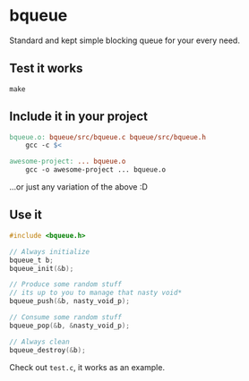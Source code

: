 # bqueue

Standard and kept simple blocking queue for your every need.

## Test it works

```
make
```

## Include it in your project

```Makefile
bqueue.o: bqueue/src/bqueue.c bqueue/src/bqueue.h
    gcc -c $<

awesome-project: ... bqueue.o
    gcc -o awesome-project ... bqueue.o
```

...or just any variation of the above :D

## Use it

```c
#include <bqueue.h>

// Always initialize
bqueue_t b;
bqueue_init(&b);

// Produce some random stuff
// its up to you to manage that nasty void*
bqueue_push(&b, nasty_void_p);

// Consume some random stuff
bqueue_pop(&b, &nasty_void_p);

// Always clean
bqueue_destroy(&b);
```

Check out `test.c`, it works as an example.